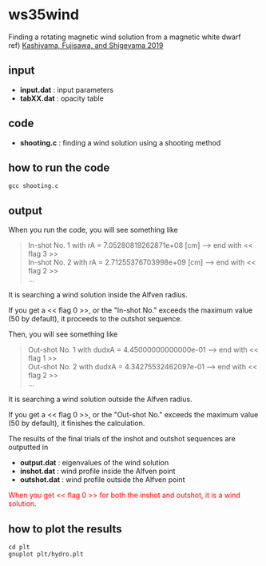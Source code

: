 # ws35wind 
Finding a rotating magnetic wind solution from a magnetic white dwarf <br>
ref) [Kashiyama, Fujisawa, and Shigeyama 2019](https://iopscience.iop.org/article/10.3847/1538-4357/ab4e97)

## input
- **input.dat** : input parameters 
- **tabXX.dat** : opacity table 

## code
- **shooting.c** : finding a wind solution using a shooting method <br>

## how to run the code
`gcc shooting.c` 

## output
When you run the code, you will see something like <br>
> In-shot No. 1 with rA = 7.05280819262871e+08 [cm] --> end with << flag 3 >> <br>
> In-shot No. 2 with rA = 2.71255376703998e+09 [cm] --> end with << flag 2 >> <br>
> ...

It is searching a wind solution inside the Alfven radius. 

If you get a << flag 0 >>, or the "In-shot No." exceeds the maximum value (50 by default), it proceeds to the outshot sequence.

Then, you will see something like <br>
> Out-shot No. 1 with dudxA = 4.45000000000000e-01 --> end with << flag 1 >> <br>
> Out-shot No. 2 with dudxA = 4.34275532462097e-01 --> end with << flag 2 >> <br>
> ...

It is searching a wind solution outside the Alfven radius. 

If you get a << flag 0 >>, or the "Out-shot No." exceeds the maximum value (50 by default), it finishes the calculation.

The results of the final trials of the inshot and outshot sequences are outputted in 

- **output.dat** : eigenvalues of the wind solution  
- **inshot.dat** : wind profile inside the Alfven point
- **outshot.dat** : wind profile outside the Alfven point

<font color="Red">When you get << flag 0 >> for both the inshot and outshot, it is a wind solution</font>. 


## how to plot the results
`cd plt` <br>
`gnuplot plt/hydro.plt`

